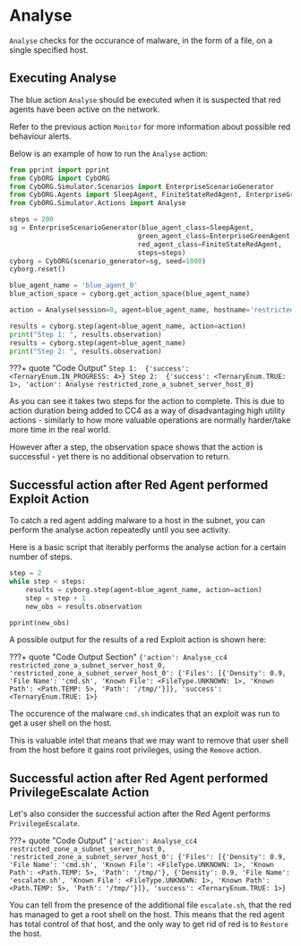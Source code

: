 
# Analyse 

`Analyse` checks for the occurance of malware, in the form of a file, on a single specified host.


## Executing Analyse 

The blue action `Analyse` should be executed when it is suspected that red agents have been active on the network. 

Refer to the previous action `Monitor` for more information about possible red behaviour alerts.

Below is an example of how to run the `Analyse` action:

```python title="example_analyse.py" linenums="1"
from pprint import pprint
from CybORG import CybORG
from CybORG.Simulator.Scenarios import EnterpriseScenarioGenerator
from CybORG.Agents import SleepAgent, FiniteStateRedAgent, EnterpriseGreenAgent
from CybORG.Simulator.Actions import Analyse

steps = 200
sg = EnterpriseScenarioGenerator(blue_agent_class=SleepAgent, 
                                green_agent_class=EnterpriseGreenAgent, 
                                red_agent_class=FiniteStateRedAgent,
                                steps=steps)
cyborg = CybORG(scenario_generator=sg, seed=1000)
cyborg.reset()

blue_agent_name = 'blue_agent_0'
blue_action_space = cyborg.get_action_space(blue_agent_name)

action = Analyse(session=0, agent=blue_agent_name, hostname='restricted_zone_a_subnet_server_host_0')

results = cyborg.step(agent=blue_agent_name, action=action)
print("Step 1: ", results.observation)
results = cyborg.step(agent=blue_agent_name)
print("Step 2: ", results.observation)          
```

???+ quote "Code Output"
    ```
    Step 1:  {'success': <TernaryEnum.IN_PROGRESS: 4>}
    Step 2:  {'success': <TernaryEnum.TRUE: 1>, 'action': Analyse restricted_zone_a_subnet_server_host_0}
    ```

As you can see it takes two steps for the action to complete. This is due to action duration being added to CC4 as a way of disadvantaging high utility actions - similarly to how more valuable operations are normally harder/take more time in the real world.

However after a step, the observation space shows that the action is successful - yet there is no additional observation to return.

## Successful action after Red Agent performed Exploit Action
To catch a red agent adding malware to a host in the subnet, you can perform the analyse action repeatedly until you see activity.

Here is a basic script that iterably performs the analyse action for a certain number of steps.
```python
step = 2
while step < steps:
    results = cyborg.step(agent=blue_agent_name, action=action)
    step = step + 1
    new_obs = results.observation

pprint(new_obs)  
```

A possible output for the results of a red Exploit action is shown here:

???+ quote "Code Output Section"
    ```
    {'action': Analyse_cc4 restricted_zone_a_subnet_server_host_0,
    'restricted_zone_a_subnet_server_host_0': {'Files': [{'Density': 0.9,
                                                        'File Name': 'cmd.sh',
                                                        'Known File': <FileType.UNKNOWN: 1>,
                                                        'Known Path': <Path.TEMP: 5>,
                                                        'Path': '/tmp/'}]},
    'success': <TernaryEnum.TRUE: 1>}
    ```

The occurence of the malware `cmd.sh` indicates that an exploit was run to get a user shell on the host.

This is valuable intel that means that we may want to remove that user shell from the host before it gains root privileges, using the `Remove` action.

## Successful action after Red Agent performed PrivilegeEscalate Action
Let's also consider the successful action after the Red Agent performs `PrivilegeEscalate`.

???+ quote "Code Output"
    ```
    {'action': Analyse_cc4 restricted_zone_a_subnet_server_host_0,
    'restricted_zone_a_subnet_server_host_0': {'Files': [{'Density': 0.9,
                                                        'File Name': 'cmd.sh',
                                                        'Known File': <FileType.UNKNOWN: 1>,
                                                        'Known Path': <Path.TEMP: 5>,
                                                        'Path': '/tmp/'},
                                                        {'Density': 0.9,
                                                        'File Name': 'escalate.sh',
                                                        'Known File': <FileType.UNKNOWN: 1>,
                                                        'Known Path': <Path.TEMP: 5>,
                                                        'Path': '/tmp/'}]},
    'success': <TernaryEnum.TRUE: 1>} 
    ```

You can tell from the presence of the additional file `escalate.sh`, that the red has managed to get a root shell on the host. 
This means that the red agent has total control of that host, and the only way to get rid of red is to `Restore` the host.